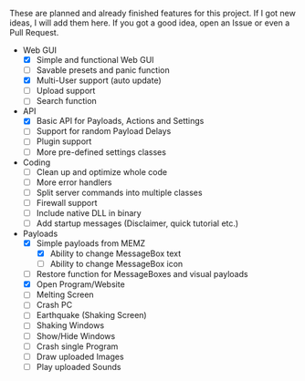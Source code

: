 These are planned and already finished features for this project.
If I got new ideas, I will add them here. If you got a good idea, open an Issue or even a Pull Request.

 - Web GUI
    - [x] Simple and functional Web GUI
    - [ ] Savable presets and panic function
    - [x] Multi-User support (auto update)
    - [ ] Upload support
    - [ ] Search function
 - API
    - [x] Basic API for Payloads, Actions and Settings
    - [ ] Support for random Payload Delays
    - [ ] Plugin support
    - [ ] More pre-defined settings classes
 - Coding
    - [ ] Clean up and optimize whole code
    - [ ] More error handlers
    - [ ] Split server commands into multiple classes
    - [ ] Firewall support
    - [ ] Include native DLL in binary
    - [ ] Add startup messages (Disclaimer, quick tutorial etc.)
 - Payloads
    - [x] Simple payloads from MEMZ
        - [x] Ability to change MessageBox text
		- [ ] Ability to change MessageBox icon
    - [ ] Restore function for MessageBoxes and visual payloads
    - [x] Open Program/Website
    - [ ] Melting Screen
    - [ ] Crash PC
    - [ ] Earthquake (Shaking Screen)
    - [ ] Shaking Windows
    - [ ] Show/Hide Windows
    - [ ] Crash single Program
    - [ ] Draw uploaded Images
    - [ ] Play uploaded Sounds

